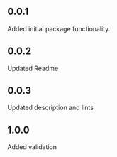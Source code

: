 ## 0.0.1

Added initial package functionality.

## 0.0.2

Updated Readme

## 0.0.3

Updated description and lints

## 1.0.0

Added validation